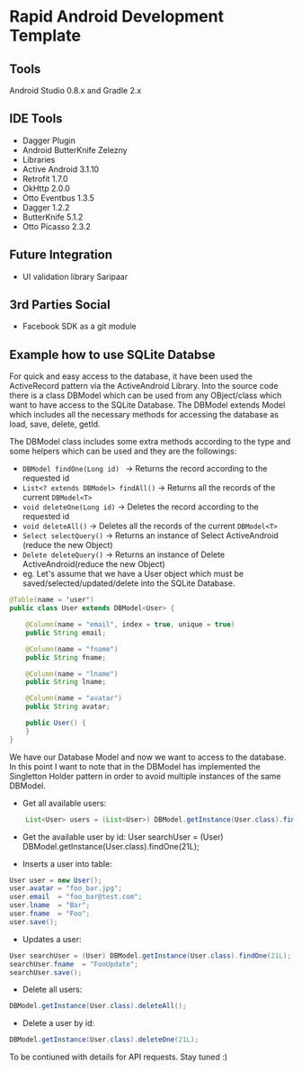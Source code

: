 Rapid Android Development Template
==================================

## Tools
Android Studio 0.8.x and Gradle 2.x

## IDE Tools
* Dagger Plugin
* Android ButterKnife Zelezny
* Libraries
* Active Android 3.1.10
* Retrofit 1.7.0
* OkHttp 2.0.0
* Otto Eventbus 1.3.5
* Dagger 1.2.2
* ButterKnife 5.1.2
* Otto Picasso 2.3.2

## Future Integration
* UI validation library Saripaar

## 3rd Parties Social
* Facebook SDK as a git module

## Example how to use SQLite Databse
For quick and easy access to the database, it have been used the ActiveRecord pattern via the ActiveAndroid Library. Into the source code there is a class DBModel<T> which can be used from any OBject/class which want to have access to the SQLite Database. The DBModel<T> extends Model which includes all the necessary methods for accessing the database as load, save, delete, getId.

The DBModel<T> class includes some extra methods according to the type <T> and some helpers which can be used and they are the followings:

* ```DBModel findOne(Long id) ``` -> Returns the record according to the requested id
* ```List<? extends DBModel> findAll()``` -> Returns all the records of the current ```DBModel<T>```
* ```void deleteOne(Long id)``` -> Deletes the record according to the requested id
* ```void deleteAll()``` -> Deletes all the records of the current ```DBModel<T>```
* ```Select selectQuery()``` -> Returns an instance of Select ActiveAndroid (reduce the new Object)
* ```Delete deleteQuery()``` -> Returns an instance of Delete ActiveAndroid(reduce the new Object)
* eg. Let's assume that we have a User object which must be saved/selected/updated/delete into the SQLite Database.
```java
@Table(name = 'user')
public class User extends DBModel<User> {

    @Column(name = "email", index = true, unique = true)
    public String email;

    @Column(name = "fname")
    public String fname;

    @Column(name = "lname")
    public String lname;

    @Column(name = "avatar")
    public String avatar;

    public User() {
    }
}
```
We have our Database Model and now we want to access to the database. In this point I want to note that in the DBModel has implemented the Singletton Holder pattern in order to avoid multiple instances of the same DBModel<T>.

* Get all available users:
```java 
    List<User> users = (List<User>) DBModel.getInstance(User.class).findAll();
```
* Get the available user by id:
User searchUser = (User) DBModel.getInstance(User.class).findOne(21L);

* Inserts a user into table:
```java 
User user = new User();
user.avatar = "foo_bar.jpg";
user.email  = "foo_bar@test.com";
user.lname  = "Bar";
user.fname  = "Foo";
user.save();
```

* Updates a user:
```java 
User searchUser = (User) DBModel.getInstance(User.class).findOne(21L);
searchUser.fname  = "FooUpdate";
searchUser.save();
```
* Delete all users:
```java
DBModel.getInstance(User.class).deleteAll();
```

* Delete a user by id:
```java
DBModel.getInstance(User.class).deleteOne(21L);
```
To be contiuned with details for API requests. Stay tuned :)
